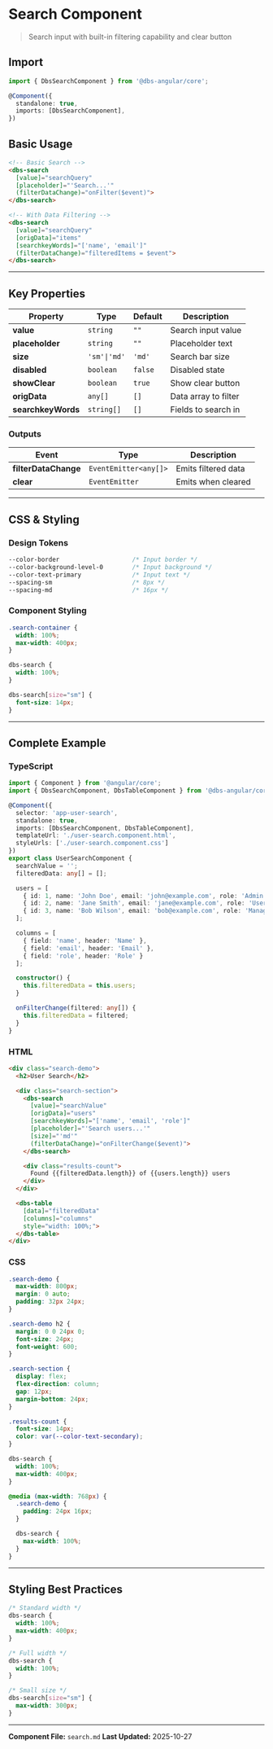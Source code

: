 # Search Component

> Search input with built-in filtering capability and clear button

## Import

```typescript
import { DbsSearchComponent } from '@dbs-angular/core';

@Component({
  standalone: true,
  imports: [DbsSearchComponent],
})
```

## Basic Usage

```html
<!-- Basic Search -->
<dbs-search
  [value]="searchQuery"
  [placeholder]="'Search...'"
  (filterDataChange)="onFilter($event)">
</dbs-search>

<!-- With Data Filtering -->
<dbs-search
  [value]="searchQuery"
  [origData]="items"
  [searchkeyWords]="['name', 'email']"
  (filterDataChange)="filteredItems = $event">
</dbs-search>
```

---

## Key Properties

| Property | Type | Default | Description |
|----------|------|---------|-------------|
| **value** | `string` | `""` | Search input value |
| **placeholder** | `string` | `""` | Placeholder text |
| **size** | `'sm'\|'md'` | `'md'` | Search bar size |
| **disabled** | `boolean` | `false` | Disabled state |
| **showClear** | `boolean` | `true` | Show clear button |
| **origData** | `any[]` | `[]` | Data array to filter |
| **searchkeyWords** | `string[]` | `[]` | Fields to search in |

### Outputs

| Event | Type | Description |
|-------|------|-------------|
| **filterDataChange** | `EventEmitter<any[]>` | Emits filtered data |
| **clear** | `EventEmitter` | Emits when cleared |

---

## CSS & Styling

### Design Tokens

```css
--color-border                    /* Input border */
--color-background-level-0        /* Input background */
--color-text-primary              /* Input text */
--spacing-sm                      /* 8px */
--spacing-md                      /* 16px */
```

### Component Styling

```css
.search-container {
  width: 100%;
  max-width: 400px;
}

dbs-search {
  width: 100%;
}

dbs-search[size="sm"] {
  font-size: 14px;
}
```

---

## Complete Example

### TypeScript

```typescript
import { Component } from '@angular/core';
import { DbsSearchComponent, DbsTableComponent } from '@dbs-angular/core';

@Component({
  selector: 'app-user-search',
  standalone: true,
  imports: [DbsSearchComponent, DbsTableComponent],
  templateUrl: './user-search.component.html',
  styleUrls: ['./user-search.component.css']
})
export class UserSearchComponent {
  searchValue = '';
  filteredData: any[] = [];

  users = [
    { id: 1, name: 'John Doe', email: 'john@example.com', role: 'Admin' },
    { id: 2, name: 'Jane Smith', email: 'jane@example.com', role: 'User' },
    { id: 3, name: 'Bob Wilson', email: 'bob@example.com', role: 'Manager' }
  ];

  columns = [
    { field: 'name', header: 'Name' },
    { field: 'email', header: 'Email' },
    { field: 'role', header: 'Role' }
  ];

  constructor() {
    this.filteredData = this.users;
  }

  onFilterChange(filtered: any[]) {
    this.filteredData = filtered;
  }
}
```

### HTML

```html
<div class="search-demo">
  <h2>User Search</h2>

  <div class="search-section">
    <dbs-search
      [value]="searchValue"
      [origData]="users"
      [searchkeyWords]="['name', 'email', 'role']"
      [placeholder]="'Search users...'"
      [size]="'md'"
      (filterDataChange)="onFilterChange($event)">
    </dbs-search>

    <div class="results-count">
      Found {{filteredData.length}} of {{users.length}} users
    </div>
  </div>

  <dbs-table
    [data]="filteredData"
    [columns]="columns"
    style="width: 100%;">
  </dbs-table>
</div>
```

### CSS

```css
.search-demo {
  max-width: 800px;
  margin: 0 auto;
  padding: 32px 24px;
}

.search-demo h2 {
  margin: 0 0 24px 0;
  font-size: 24px;
  font-weight: 600;
}

.search-section {
  display: flex;
  flex-direction: column;
  gap: 12px;
  margin-bottom: 24px;
}

.results-count {
  font-size: 14px;
  color: var(--color-text-secondary);
}

dbs-search {
  width: 100%;
  max-width: 400px;
}

@media (max-width: 768px) {
  .search-demo {
    padding: 24px 16px;
  }

  dbs-search {
    max-width: 100%;
  }
}
```

---

## Styling Best Practices

```css
/* Standard width */
dbs-search {
  width: 100%;
  max-width: 400px;
}

/* Full width */
dbs-search {
  width: 100%;
}

/* Small size */
dbs-search[size="sm"] {
  max-width: 300px;
}
```

---

**Component File:** `search.md`
**Last Updated:** 2025-10-27
